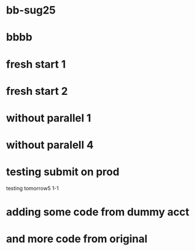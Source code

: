 # bb-sug25

# bbbb

# fresh start 1

# fresh start 2

# without parallel 1

# without paralell 4

# testing submit on prod

testing tomorrow5
1-1

# adding some code from dummy acct

# and more code from original